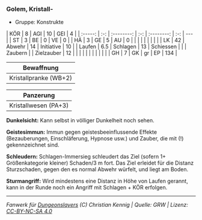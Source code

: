 ### Golem, Kristall-

- Gruppe: Konstrukte

|   KÖR   |  8  |    AGI     | 10  |    GEI     |  4  |
| :-----: | :-: | :--------: | :-: | :--------: | :-: | --- |
|   ST    |  3  |     BE     |  0  |     VE     |  0  |
|   HÄ    |  3  |     GE     |  5  |     AU     |  0  |
|         |     |            |     |            |     |     |
|   LK    | 42  |   Abwehr   | 14  | Initiative | 10  |
| Laufen  | 6.5 |  Schlagen  | 13  | Schiessen  |     |
| Zaubern |     | Zielzauber | 12  |            |     |
|         |     |            |     |            |     |     |
|   GH    |  7  |     GK     | gr  |     EP     | 134 |

|      Bewaffnung       |
| :-------------------: |
| Kristallpranke (WB+2) |

|      Panzerung       |
| :------------------: |
| Kristallwesen (PA+3) |

**Dunkelsicht:** Kann selbst in völliger Dunkelheit noch sehen.

**Geistesimmun:** Immun gegen geistesbeeinflussende Effekte (Bezauberungen, Einschläferung, Hypnose usw.) und Zauber, die mit (!) gekennzeichnet sind.

**Schleudern:** Schlagen-Immersieg schleudert das Ziel (sofern 1+ Größenkategorie kleiner) Schaden/3 m fort. Das Ziel erleidet für die Distanz Sturzschaden, gegen den es normal Abwehr würfelt, und liegt am Boden.

**Sturmangriff:** Wird mindestens eine Distanz in Höhe von Laufen gerannt, kann in der Runde noch ein Angriff mit Schlagen + KÖR erfolgen.

---

_Fanwerk für [Dungeonslayers](https://www.dungeonslayers.net/) (C) Christian Kennig | Quelle: GRW | Lizenz: [CC-BY-NC-SA 4.0](https://creativecommons.org/licenses/by-nc-sa/4.0/deed.de)_
